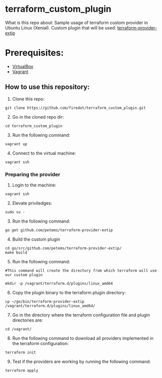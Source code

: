 # terraform_custom_plugin

What is this repo about:
Sample usage of terraform custom provider in Ubuntu Linux (Xenial). 
Custom plugin that will be used: [terraform-provider-extip](https://github.com/petems/terraform-provider-extip)

# Prerequisites: 

* [VirtualBox](https://www.virtualbox.org/wiki/Downloads)
* [Vagrant](https://www.vagrantup.com/downloads.html)


## How to use this repository: 

1. Clone this repo: 

```
git clone https://github.com/firedot/terraform_custom_plugin.git
```

2. Go in the cloned repo dir: 

```
cd terraform_custom_plugin
```

3. Run the following command: 

```
vagrant up
```

4. Connect to the virtual machine: 

```
vagrant ssh
```

### Preparing the provider

1. Login to the machine: 

```
vagrant ssh
```

2. Elevate priviledges: 

```
sudo su -
```
3. Run the following command: 

```
go get github.com/petems/terraform-provider-extip
```

4. Build the custom plugin
```
cd go/src/github.com/petems/terraform-provider-extip/
make build
```
5. Run the following command: 

```
#This command will create the directory from which terraform will use our custom plugin

mkdir -p /vagrant/terraform.d/plugins/linux_amd64
```

6. Copy the plugin binary to the terraform plugin directory: 

``` 
cp ~/go/bin/terraform-provider-extip /vagrant/terraform.d/plugins/linux_amd64/
```
7. Go in the directory where the terraform configuration file and plugin directories are: 

```
cd /vagrant/
```
8. Run the following command to download all providers implemented in the terraform configuration: 

```
terraform init
```

9. Test if the providers are working by running the following command:

```
terraform apply
```
